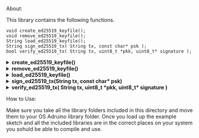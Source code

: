  About:
 
 This library contains the following functions.
    
   `void create_ed25519_keyfile();`<br />
   `void remove_ed25519_keyfile();`<br />
   `String load_ed25519_keyfile();`<br />
   `String sign_ed25519_tx( String tx, const char* psk );`<br />
   `bool verify_ed25519_tx( String tx, uint8_t *pkk, uint8_t* signature );`<br />
    
    
   <details>
   <summary><b>create_ed25519_keyfile()</b></summary>

    :: This function checks if a ed25519 key file exists on the device if not it creates one.
   </details>

   <details>
   <summary><b>remove_ed25519_keyfile()</b></summary>

    :: This function removes all key files on the device.
   </details>
   
   <details>
   <summary><b>load_ed25519_keyfile()</b></summary>

    :: This function opens the ed25519 file if it exists and returns the psk.
   </details>   
  
   <details>
   <summary><b>sign_ed25519_tx(String tx, const char* psk)</b></summary>

    :: This function takes in a tx and the private key obtained with `load_ed25519_keyfile()` and creates a signature for it and also verifies.
   </details>

   <details>
   <summary><b>verify_ed25519_tx( String tx, uint8_t *pkk, uint8_t* signature )</b></summary>

    :: This function will take in your tx, private key from `load_ed25519_keyfile()` and signature from  `sign_ed25519_tx` functions and verify the signature matches the hash. This function is also used in sign_ed25519_tx as an extra measure.
   </details>
 
   How to Use:
 
   Make sure you take all the library folders included in this directory and move them to your OS Adruino library folder.
   Once you load up the example sketch and all the included libraries are in the correct places on your system you sohuld be able to compile and use.
